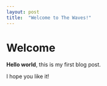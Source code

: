 ```yaml
---
layout: post
title:  "Welcome to The Waves!"
---
```


# Welcome

**Hello world**, this is my first blog post.

I hope you like it!